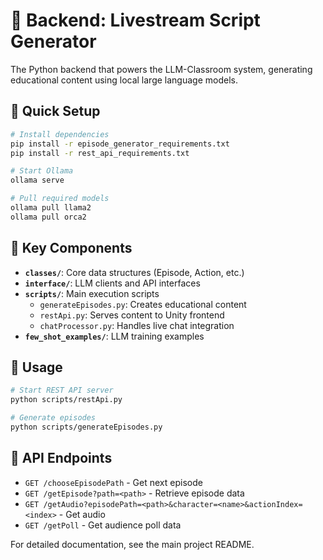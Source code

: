 # 🐍 Backend: Livestream Script Generator

The Python backend that powers the LLM-Classroom system, generating educational content using local large language models.

## 🚀 Quick Setup

```bash
# Install dependencies
pip install -r episode_generator_requirements.txt
pip install -r rest_api_requirements.txt

# Start Ollama
ollama serve

# Pull required models
ollama pull llama2
ollama pull orca2
```

## 📁 Key Components

- **`classes/`**: Core data structures (Episode, Action, etc.)
- **`interface/`**: LLM clients and API interfaces
- **`scripts/`**: Main execution scripts
  - `generateEpisodes.py`: Creates educational content
  - `restApi.py`: Serves content to Unity frontend
  - `chatProcessor.py`: Handles live chat integration
- **`few_shot_examples/`**: LLM training examples

## 🔧 Usage

```bash
# Start REST API server
python scripts/restApi.py

# Generate episodes
python scripts/generateEpisodes.py
```

## 📡 API Endpoints

- `GET /chooseEpisodePath` - Get next episode
- `GET /getEpisode?path=<path>` - Retrieve episode data
- `GET /getAudio?episodePath=<path>&character=<name>&actionIndex=<index>` - Get audio
- `GET /getPoll` - Get audience poll data

For detailed documentation, see the main project README.
